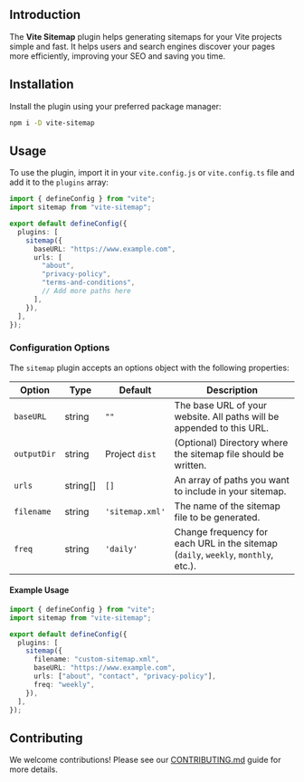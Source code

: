 ## Introduction

The **Vite Sitemap** plugin helps generating sitemaps for your Vite projects simple and fast. It helps users and search engines discover your pages more efficiently, improving your SEO and saving you time.

## Installation

Install the plugin using your preferred package manager:

```bash
npm i -D vite-sitemap
```

## Usage

To use the plugin, import it in your `vite.config.js` or `vite.config.ts` file and add it to the `plugins` array:

```ts
import { defineConfig } from "vite";
import sitemap from "vite-sitemap";

export default defineConfig({
  plugins: [
    sitemap({
      baseURL: "https://www.example.com",
      urls: [
        "about",
        "privacy-policy",
        "terms-and-conditions",
        // Add more paths here
      ],
    }),
  ],
});
```

### Configuration Options

The `sitemap` plugin accepts an options object with the following properties:

| Option      | Type     | Default         | Description                                                                        |
| ----------- | -------- | --------------- | ---------------------------------------------------------------------------------- |
| `baseURL`   | string   | `""`            | The base URL of your website. All paths will be appended to this URL.              |
| `outputDir` | string   | Project `dist`  | (Optional) Directory where the sitemap file should be written.                     |
| `urls`      | string[] | `[]`            | An array of paths you want to include in your sitemap.                             |
| `filename`  | string   | `'sitemap.xml'` | The name of the sitemap file to be generated.                                      |
| `freq`      | string   | `'daily'`       | Change frequency for each URL in the sitemap (`daily`, `weekly`, `monthly`, etc.). |

#### Example Usage

```ts
import { defineConfig } from "vite";
import sitemap from "vite-sitemap";

export default defineConfig({
  plugins: [
    sitemap({
      filename: "custom-sitemap.xml",
      baseURL: "https://www.example.com",
      urls: ["about", "contact", "privacy-policy"],
      freq: "weekly",
    }),
  ],
});
```

## Contributing

We welcome contributions! Please see our [CONTRIBUTING.md](.github/CONTRIBUTING.md) guide for more details.

```

```
